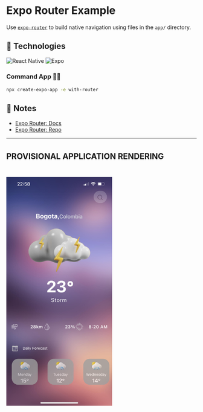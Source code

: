 # Expo Router Example

Use [`expo-router`](https://expo.github.io/router) to build native navigation using files in the `app/` directory.

## 🚀 Technologies

![React Native](https://img.shields.io/badge/react_native-%2320232a.svg?style=for-the-badge&logo=react&logoColor=%2361DAFB)
![Expo](https://img.shields.io/badge/expo-1C1E24?style=for-the-badge&logo=expo&logoColor=#D04A37)

### Command App 🏃‍♀️

```sh
npx create-expo-app -e with-router
```

<!-- <div style="margin-left: 15px"></div> -->

## 📝 Notes

- [Expo Router: Docs](https://expo.github.io/router)
- [Expo Router: Repo](https://github.com/expo/router)

---

<div style="margin-bottom: 35px;"></div>

## **PROVISIONAL APPLICATION RENDERING**

<img src="assets/images/readme-render-weather-app.jpg" alt="weather app rendering" style="max-width: 280px; margin-top: 25px;"/>
